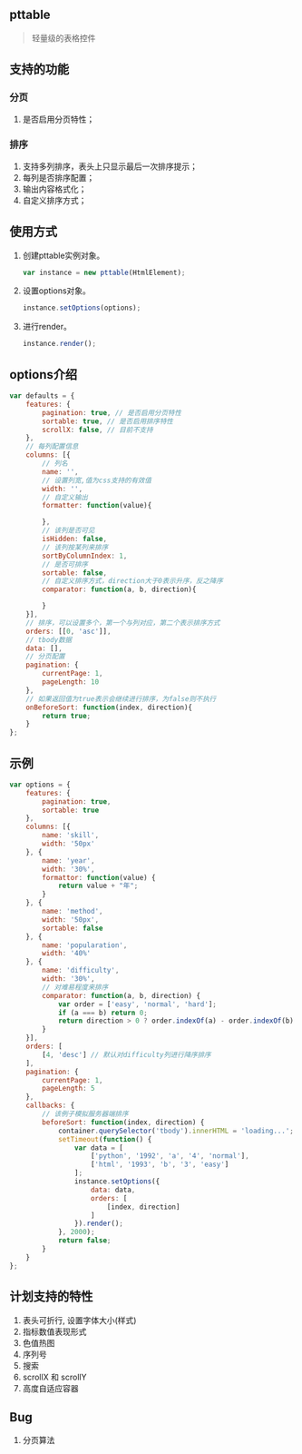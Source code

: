 ## pttable

> 轻量级的表格控件

## 支持的功能

### 分页

1. 是否启用分页特性；

### 排序

1. 支持多列排序，表头上只显示最后一次排序提示；
2. 每列是否排序配置；
3. 输出内容格式化；
4. 自定义排序方式；

## 使用方式

1. 创建pttable实例对象。

   ```javascript
   var instance = new pttable(HtmlElement);
   ```

2. 设置options对象。

   ```javascript
   instance.setOptions(options);
   ```

3. 进行render。

   ```javascript
   instance.render();
   ```

## options介绍

``` javascript
var defaults = {
    features: {
        pagination: true, // 是否启用分页特性
        sortable: true, // 是否启用排序特性
        scrollX: false, // 目前不支持
    },
    // 每列配置信息
    columns: [{
        // 列名
        name: '',
      	// 设置列宽,值为css支持的有效值
        width: '',
        // 自定义输出
        formatter: function(value){

        },
        // 该列是否可见
        isHidden: false,
        // 该列按某列来排序
        sortByColumnIndex: 1,
        // 是否可排序
        sortable: false,
        // 自定义排序方式，direction大于0表示升序，反之降序
        comparator: function(a, b, direction){

        }
    }],
    // 排序，可以设置多个，第一个与列对应，第二个表示排序方式
    orders: [[0, 'asc']],
    // tbody数据
    data: [],
    // 分页配置
    pagination: {
        currentPage: 1,
        pageLength: 10
    },
    // 如果返回值为true表示会继续进行排序，为false则不执行
    onBeforeSort: function(index, direction){
        return true;
    }
};
```

## 示例

```javascript
var options = {
    features: {
        pagination: true,
        sortable: true
    },
    columns: [{
        name: 'skill',
        width: '50px'
    }, {
        name: 'year',
        width: '30%',
        formattor: function(value) {
            return value + "年";
        }
    }, {
        name: 'method',
        width: '50px',
        sortable: false
    }, {
        name: 'popularation',
        width: '40%'
    }, {
        name: 'difficulty',
        width: '30%',
        // 对难易程度来排序
        comparator: function(a, b, direction) {
            var order = ['easy', 'normal', 'hard'];
            if (a === b) return 0;
            return direction > 0 ? order.indexOf(a) - order.indexOf(b) : order.indexOf(b) - order.indexOf(a);
        }
    }],
    orders: [
        [4, 'desc'] // 默认对difficulty列进行降序排序
    ],
    pagination: {
        currentPage: 1,
        pageLength: 5
    },
    callbacks: {
      	// 该例子模拟服务器端排序
        beforeSort: function(index, direction) {
            container.querySelector('tbody').innerHTML = 'loading...';
            setTimeout(function() {
                var data = [
                    ['python', '1992', 'a', '4', 'normal'],
                    ['html', '1993', 'b', '3', 'easy']
                ];
                instance.setOptions({
                    data: data,
                    orders: [
                        [index, direction]
                    ]
                }).render();
            }, 2000);
            return false;
        }
    }
};
```

## 计划支持的特性

1. 表头可折行, 设置字体大小(样式)
2. 指标数值表现形式
3. 色值热图
4. 序列号
5. 搜索
6. scrollX 和 scrollY
7. 高度自适应容器

## Bug

1. 分页算法




